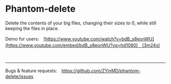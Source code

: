 # Phantom-delete

Delete the contents of your big files, changing their sizes to 0, while still keeping the files in place.

Demo for users:　[https://www.youtube.com/watch?v=bdB_s8eonWU](https://www.youtube.com/embed/bdB_s8eonWU?vq=hd1080)　(3m24s)

&nbsp;

--------------------------
Bugs & feature requests:　https://github.com/ZYinMD/phantom-delete/issues
